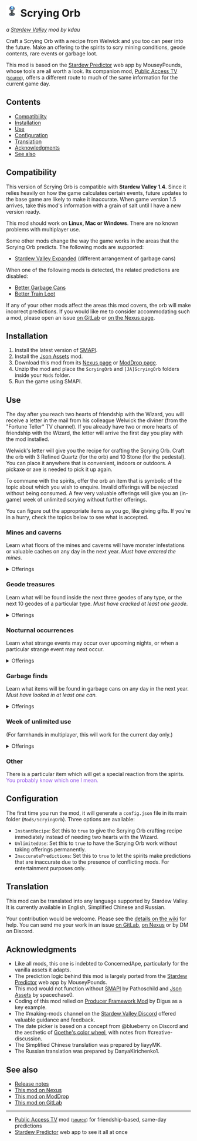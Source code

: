 # ![[icon]](assets/icon.png) Scrying Orb
*a [Stardew Valley](http://stardewvalley.net/) mod by kdau*

Craft a Scrying Orb with a recipe from Welwick and you too can peer into the future. Make an offering to the spirits to scry mining conditions, geode contents, rare events<!-- TODO: , shopping opportunities --> or garbage loot.

This mod is based on the [Stardew Predictor](https://mouseypounds.github.io/stardew-predictor/) web app by MouseyPounds, whose tools are all worth a look. Its companion mod, [Public Access TV](https://www.nexusmods.com/stardewvalley/mods/5605) <small>([source](../PublicAccessTV))</small>, offers a different route to much of the same information for the current game day.

## Contents

* [Compatibility](#compatibility)
* [Installation](#installation)
* [Use](#use)
* [Configuration](#configuration)
* [Translation](#translation)
* [Acknowledgments](#acknowledgments)
* [See also](#see-also)

## Compatibility

This version of Scrying Orb is compatible with **Stardew Valley 1.4**. Since it relies heavily on how the game calculates certain events, future updates to the base game are likely to make it inaccurate. When game version 1.5 arrives, take this mod's information with a grain of salt until I have a new version ready.

This mod should work on **Linux, Mac or Windows**. There are no known problems with multiplayer use.

Some other mods change the way the game works in the areas that the Scrying Orb predicts. The following mods are supported:

* [Stardew Valley Expanded](https://www.nexusmods.com/stardewvalley/mods/3753) (different arrangement of garbage cans)

When one of the following mods is detected, the related predictions are disabled:

* [Better Garbage Cans](https://www.nexusmods.com/stardewvalley/mods/4171)
* [Better Train Loot](https://www.nexusmods.com/stardewvalley/mods/4234)

If any of your other mods affect the areas this mod covers, the orb will make incorrect predictions. If you would like me to consider accommodating such a mod, please open an issue [on GitLab](https://gitlab.com/kdau/predictivemods/-/issues) or [on the Nexus page](https://www.nexusmods.com/stardewvalley/mods/5603?tab=bugs).

## Installation

1. Install the latest version of [SMAPI](https://smapi.io/).
1. Install the [Json Assets](https://www.nexusmods.com/stardewvalley/mods/1720) mod.
1. Download this mod from its [Nexus page](https://www.nexusmods.com/stardewvalley/mods/5603?tab=files) or [ModDrop page](https://www.moddrop.com/stardew-valley/mods/756553-scrying-orb).
1. Unzip the mod and place the `ScryingOrb` and `[JA]ScryingOrb` folders inside your `Mods` folder.
1. Run the game using SMAPI.

## Use

The day after you reach two hearts of friendship with the Wizard, you will receive a letter in the mail from his colleague Welwick the diviner (from the "Fortune Teller" TV channel). If you already have two or more hearts of friendship with the Wizard, the letter will arrive the first day you play with the mod installed.

Welwick's letter will give you the recipe for crafting the Scrying Orb. Craft the orb with 3 Refined Quartz (for the orb) and 10 Stone (for the pedestal). You can place it anywhere that is convenient, indoors or outdoors. A pickaxe or axe is needed to pick it up again.

To commune with the spirits, offer the orb an item that is symbolic of the topic about which you wish to enquire. Invalid offerings will be rejected without being consumed. A few very valuable offerings will give you an (in-game) week of unlimited scrying without further offerings.

You can figure out the appropriate items as you go, like giving gifts. If you're in a hurry, check the topics below to see what is accepted.

### Mines and caverns

Learn what floors of the mines and caverns will have monster infestations or valuable caches on any day in the next year. <em>Must have entered the mines.</em>

<details>
<summary>Offerings</summary>

* 5 Copper Ore
* 3 Iron Ore
* Gold Ore
* Iridium Ore
* 2 Coal
</details>

### Geode treasures

Learn what will be found inside the next three geodes of any type, or the next 10 geodes of a particular type. <em>Must have cracked at least one geode.</em>

<details>
<summary>Offerings</summary>

* any Mineral item other than Limestone or Prismatic Shard
</details>

### Nocturnal occurrences

Learn what strange events may occur over upcoming nights, or when a particular strange event may next occur.

<details>
<summary>Offerings</summary>

* 3 Bat Wing
* Void Egg
* Void Essence
* Void Mayonnaise
* Void Salmon
</details>

<!-- TODO: Market offerings -->

### Garbage finds

Learn what items will be found in garbage cans on any day in the next year. <em>Must have looked in at least one can.</em>

<details>
<summary>Offerings</summary>

* 3 Broken CD
* 3 Broken Glasses
* 3 Driftwood
* 3 Joja Cola
* 3 Rotten Plant
* 3 Soggy Newspaper
* 3 Trash
* *or any combination of the above totaling 3*
</details>

<!-- TODO: Seek a particular item -->

### Week of unlimited use

(For farmhands in multiplayer, this will work for the current day only.)

<details>
<summary>Offerings</summary>

* Golden Pumpkin
* Magic Rock Candy
* Pearl
* Prismatic Shard
* Treasure Chest
</details>

### Other

There is a particular item which will get a special reaction from the spirits. <span style="color: #9355ea">You probably know which one I mean.</span>

## Configuration

The first time you run the mod, it will generate a `config.json` file in its main folder (`Mods/ScryingOrb`). Three options are available:

* `InstantRecipe`: Set this to `true` to give the Scrying Orb crafting recipe immediately instead of needing two hearts with the Wizard.
* `UnlimitedUse`: Set this to `true` to have the Scrying Orb work without taking offerings permanently.
* `InaccuratePredictions`: Set this to `true` to let the spirits make predictions that are inaccurate due to the presence of conflicting mods. For entertainment purposes only.

## Translation

This mod can be translated into any language supported by Stardew Valley. It is currently available in English, Simplified Chinese and Russian.

Your contribution would be welcome. Please see the [details on the wiki](https://stardewvalleywiki.com/Modding:Translations) for help. You can send me your work in an issue [on GitLab](https://gitlab.com/kdau/predictivemods/-/issues), [on Nexus](https://www.nexusmods.com/stardewvalley/mods/5603?tab=bugs) or by DM on Discord.

## Acknowledgments

* Like all mods, this one is indebted to ConcernedApe, particularly for the vanilla assets it adapts.
* The prediction logic behind this mod is largely ported from the [Stardew Predictor](https://mouseypounds.github.io/stardew-predictor/) web app by MouseyPounds.
* This mod would not function without [SMAPI](https://smapi.io/) by Pathoschild and [Json Assets](https://www.nexusmods.com/stardewvalley/mods/1720) by spacechase0.
* Coding of this mod relied on [Producer Framework Mod](https://www.nexusmods.com/stardewvalley/mods/4970) by Digus as a key example.
* The #making-mods channel on the [Stardew Valley Discord](https://discordapp.com/invite/StardewValley) offered valuable guidance and feedback.
* The date picker is based on a concept from @blueberry on Discord and the aesthetic of [Goethe's color wheel](https://commons.wikimedia.org/wiki/File:Goethe,_Farbenkreis_zur_Symbolisierung_des_menschlichen_Geistes-_und_Seelenlebens,_1809.jpg), with notes from #creative-discussion.
* The Simplified Chinese translation was prepared by liayyMK.
* The Russian translation was prepared by DanyaKirichenko1.

## See also

* [Release notes](RELEASE-NOTES.md)
* [This mod on Nexus](https://www.nexusmods.com/stardewvalley/mods/5603)
* [This mod on ModDrop](https://www.moddrop.com/stardew-valley/mods/756553-scrying-orb)
* [This mod on GitLab](https://gitlab.com/kdau/predictivemods/-/tree/master/ScryingOrb)
---
* [Public Access TV](https://www.nexusmods.com/stardewvalley/mods/5605) mod <small>([source](../PublicAccessTV))</small> for friendship-based, same-day predictions
* [Stardew Predictor](https://mouseypounds.github.io/stardew-predictor/) web app to see it all at once
